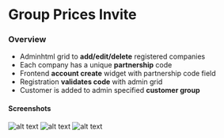 # Group Prices Invite
### Overview
* Adminhtml grid to **add/edit/delete** registered companies
* Each company has a unique **partnership** code
* Frontend **account create** widget with partnership code field
* Registration **validates code** with admin grid
* Customer is added to admin specified **customer group**
#### Screenshots
![alt text](https://preview.ibb.co/fDWhtG/Screen_Shot_2017_11_05_at_01_30_39.png "Company Grid")
![alt text](https://preview.ibb.co/gbtHSb/Screen_Shot_2017_11_05_at_01_30_58.png "New Company Form")
![alt text](https://preview.ibb.co/d3BFDG/Screen_Shot_2017_11_05_at_01_31_49.png "Frontend Registration Form")